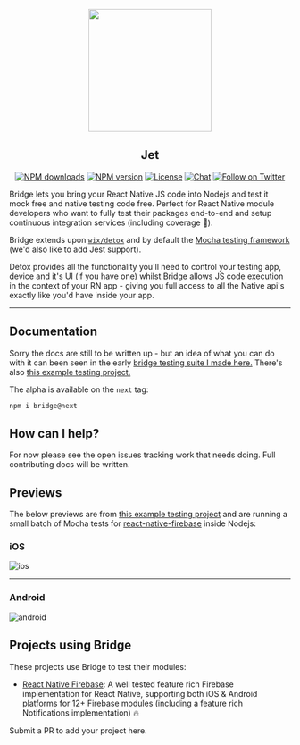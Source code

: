 <p align="center">
  <a href="https://invertase.io">
    <img height="220" src="https://static.invertase.io/assets/jet-animated.gif"><br/>
  </a>
  <h2 align="center">Jet</h2>
</p>

<p align="center">
  <a href="https://www.npmjs.com/package/@invertase/babel-preset-react-native-syntax"><img src="https://img.shields.io/npm/dm/@invertase/babel-preset-react-native-syntax.svg?style=flat-square" alt="NPM downloads"></a>
  <a href="https://www.npmjs.com/package/@invertase/babel-preset-react-native-syntax"><img src="https://img.shields.io/npm/v/@invertase/babel-preset-react-native-syntax.svg?style=flat-square" alt="NPM version"></a>
  <a href="/LICENSE"><img src="https://img.shields.io/npm/l/@invertase/babel-preset-react-native-syntax.svg?style=flat-square" alt="License"></a>
  <a href="https://discord.gg/C9aK28N"><img src="https://img.shields.io/discord/295953187817521152.svg?logo=discord&style=flat-square&colorA=7289da&label=discord" alt="Chat"></a>
  <a href="https://twitter.com/invertaseio"><img src="https://img.shields.io/twitter/follow/invertaseio.svg?style=social&label=Follow" alt="Follow on Twitter"></a>
</p>

Bridge lets you bring your React Native JS code into Nodejs and test it mock free and native testing code free. Perfect for React Native module developers who want to fully test their packages end-to-end and setup continuous integration services (including coverage 💯).

Bridge extends upon [`wix/detox`](https://github.com/wix/detox) and by default the [Mocha testing framework](https://mochajs.org/) (we'd also like to add Jest support).

Detox provides all the functionality you'll need to control your testing app, device and it's UI (if you have one) whilst Bridge allows JS code execution in the context of your RN app - giving you full access to all the Native api's exactly like you'd have inside your app.

----

## Documentation

Sorry the docs are still to be written up - but an idea of what you can do with it can been seen in the early [bridge testing suite I made here.](https://github.com/invertase/react-native-firebase/blob/master/bridge/e2e/bridge.spec.js) There's also [this example testing project.](https://github.com/Salakar/react-native-firebase/tree/master/bridge)

The alpha is available on the `next` tag:

```bash
npm i bridge@next
```

## How can I help?

For now please see the open issues tracking work that needs doing. Full contributing docs will be written.

## Previews

The below previews are from [this example testing project](https://github.com/invertase/react-native-firebase/tree/master/bridge) and are running a small batch of Mocha tests for [react-native-firebase](https://github.com/invertase/react-native-firebase) inside Nodejs:

### iOS

![ios](https://cdn.discordapp.com/attachments/362967412175405059/428355596073435137/2018-03-28_01.46.19.gif)

----

### Android

![android](https://cdn.discordapp.com/attachments/362967412175405059/428357262055178240/2018-03-28_01.55.43.gif)


## Projects using Bridge

These projects use Bridge to test their modules:

- [React Native Firebase](https://github.com/invertase/react-native-firebase): A well tested feature rich Firebase implementation for React Native, supporting both iOS & Android platforms for 12+ Firebase modules (including a feature rich Notifications implementation) 🔥

Submit a PR to add your project here.
